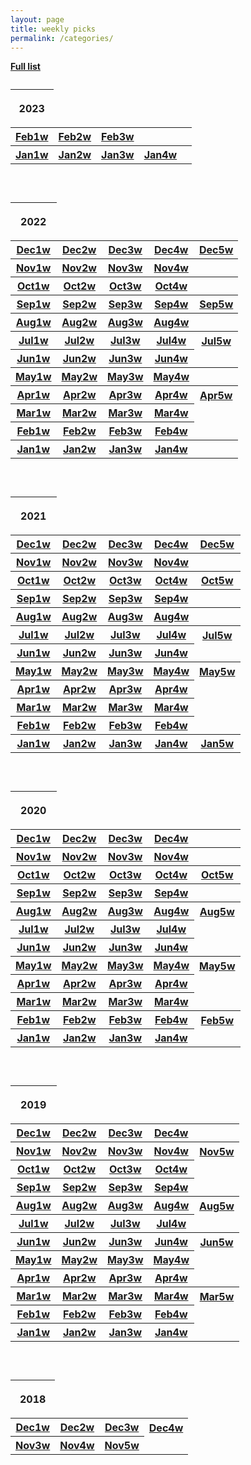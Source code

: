 ```yaml
---
layout: page
title: weekly picks
permalink: /categories/
---
```

  <a href="../../fulllist"><b>   Full list</b></a> 


<!--  2023 begin -->

 <table>
       <caption>  </caption>
   <thead>
         <tr> <th><p>2023</p></th> </tr>
   </thead>
   <tbody>
    

<!-- 
<tr>
     <th> <a href="../blog/2023/12/Dec1weeks">Dec1w</a> </th>
     <th> <a href="../blog/2023/12/Dec2weeks">Dec2w</a>  </th>
     <th> <a href="../blog/2023/12/Dec3weeks">Dec3w</a>  </th>
     <th> <a href="../blog/2023/12/Dec4weeks">Dec4w</a>  </th>
    <th> <a href="../blog/2023/12/Dec5weeks">Dec5w</a>  </th>
    </tr>


<tr>
     <th> <a href="../blog/2023/11/Nov1weeks">Nov1w</a> </th>
     <th> <a href="../blog/2023/11/Nov2weeks">Nov2w</a>  </th>
     <th> <a href="../blog/2023/11/Nov3weeks">Nov3w</a>  </th>
     <th> <a href="../blog/2023/11/Nov4weeks">Nov4w</a>  </th>
     <th> <a href="../blog/2023/11/Nov5weeks"></a>  </th>
    </tr>





<tr>
     <th> <a href="../blog/2023/10/Oct1weeks">Oct1w</a> </th>
     <th> <a href="../blog/2023/10/Oct2weeks">Oct2w</a>  </th>
     <th> <a href="../blog/2023/10/Oct3weeks">Oct3w</a>  </th>
     <th> <a href="../blog/2023/10/Oct4weeks">Oct4w</a>  </th>
     <th> <a href="../blog/2023/10/Oct5weeks"></a>  </th>
    </tr>



<tr>
     <th> <a href="../blog/2023/09/Sep1weeks">Sep1w</a> </th>
     <th> <a href="../blog/2023/09/Sep2weeks">Sep2w</a>  </th>
     <th> <a href="../blog/2023/09/Sep3weeks">Sep3w</a>  </th>
     <th> <a href="../blog/2023/09/Sep4weeks">Sep4w</a>  </th>
     <th> <a href="../blog/2023/09/Sep5weeks">Sep5w</a>  </th>
    </tr>





<tr>
     <th> <a href="../blog/2023/08/Aug1weeks">Aug1w</a> </th>
     <th> <a href="../blog/2023/08/Aug2weeks">Aug2w</a>  </th>
     <th> <a href="../blog/2023/08/Aug3weeks">Aug3w</a>  </th>
     <th> <a href="../blog/2023/08/Aug4weeks">Aug4w</a>  </th>
     <th> <a href="../blog/2023/08/Aug5weeks"></a>  </th>
    </tr>





<tr>
     <th> <a href="../blog/2023/07/Jul1weeks">Jul1w</a> </th>
     <th> <a href="../blog/2023/07/Jul2weeks">Jul2w</a>  </th>
     <th> <a href="../blog/2023/07/Jul3weeks">Jul3w</a>  </th>
     <th> <a href="../blog/2023/07/Jul4weeks">Jul4w</a>  </th>
     <th> <a href="../blog/2023/07/Jul5weeks">Jul5w</a>  </th>
    </tr>


<tr>
     <th> <a href="../blog/2023/06/Jun1weeks">Jun1w</a> </th>
     <th> <a href="../blog/2023/06/Jun2weeks">Jun2w</a>  </th>
     <th> <a href="../blog/2023/06/Jun3weeks">Jun3w</a>  </th>
     <th> <a href="../blog/2023/06/Jun4weeks">Jun4w</a>  </th>
    </tr>

<tr>
     <th> <a href="../blog/2023/05/May1weeks">May1w</a> </th>
     <th> <a href="../blog/2023/05/May2weeks">May2w</a>  </th>
     <th> <a href="../blog/2023/05/May3weeks">May3w</a>  </th>
     <th> <a href="../blog/2023/05/May4weeks">May4w</a>  </th>
     <th> <a href="../blog/2023/05/May5weeks"></a>  </th>
    </tr>
    
<tr>
     <th> <a href="../blog/2023/04/Apr1weeks">Apr1w</a> </th>
     <th> <a href="../blog/2023/04/Apr2weeks">Apr2w</a>  </th>
     <th> <a href="../blog/2023/04/Apr3weeks">Apr3w</a>  </th>
     <th> <a href="../blog/2023/04/Apr4weeks">Apr4w</a>  </th>
     <th> <a href="../blog/2023/04/Apr5weeks">Apr5w</a>  </th>
    </tr>
    
<tr>
     <th> <a href="../blog/2023/03/Mar1weeks">Mar1w</a> </th>
     <th> <a href="../blog/2023/03/Mar2weeks">Mar2w</a>  </th>
     <th> <a href="../blog/2023/03/Mar3weeks">Mar3w</a>  </th>
     <th> <a href="../blog/2023/03/Mar4weeks">Mar4w</a>  </th>
    </tr>
    
-->

<tr>
     <th> <a href="../blog/2023/02/Feb1weeks">Feb1w</a> </th>
     <th> <a href="../blog/2023/02/Feb2weeks">Feb2w</a>  </th>
     <th> <a href="../blog/2023/02/Feb3weeks">Feb3w</a>  </th>
  <!--    <th> <a href="../blog/2023/02/Feb4weeks">Feb4w</a>  </th>       -->
</tr>
    

    
<tr>
     <th> <a href="../blog/2023/01/Jan1weeks">Jan1w</a> </th>
      <th> <a href="../blog/2023/01/Jan2weeks">Jan2w</a>  </th>
    <th> <a href="../blog/2023/01/Jan3weeks">Jan3w</a>  </th>
      <th> <a href="../blog/2023/01/Jan4weeks">Jan4w</a>  </th>
    <th> <a href="../blog/2023/01/Jan5weeks"></a>  </th>   
    </tr>
    
   </tbody>
 </table>
  
  <br>

<!--  2023 end -->







<!--  2022 begin -->

 <table>
       <caption>  </caption>
   <thead>
         <tr> <th><p>2022</p></th> </tr>
   </thead>
   <tbody>
    


<tr>
     <th> <a href="../blog/2022/12/Dec1weeks">Dec1w</a> </th>
     <th> <a href="../blog/2022/12/Dec2weeks">Dec2w</a>  </th>
     <th> <a href="../blog/2022/12/Dec3weeks">Dec3w</a>  </th>
     <th> <a href="../blog/2022/12/Dec4weeks">Dec4w</a>  </th>
    <th> <a href="../blog/2022/12/Dec5weeks">Dec5w</a>  </th>
    </tr>


<tr>
     <th> <a href="../blog/2022/11/Nov1weeks">Nov1w</a> </th>
     <th> <a href="../blog/2022/11/Nov2weeks">Nov2w</a>  </th>
     <th> <a href="../blog/2022/11/Nov3weeks">Nov3w</a>  </th>
     <th> <a href="../blog/2022/11/Nov4weeks">Nov4w</a>  </th>
     <th> <a href="../blog/2022/11/Nov5weeks"></a>  </th>
    </tr>





<tr>
     <th> <a href="../blog/2022/10/Oct1weeks">Oct1w</a> </th>
     <th> <a href="../blog/2022/10/Oct2weeks">Oct2w</a>  </th>
     <th> <a href="../blog/2022/10/Oct3weeks">Oct3w</a>  </th>
     <th> <a href="../blog/2022/10/Oct4weeks">Oct4w</a>  </th>
     <th> <a href="../blog/2022/10/Oct5weeks"></a>  </th>
    </tr>



<tr>
     <th> <a href="../blog/2022/09/Sep1weeks">Sep1w</a> </th>
     <th> <a href="../blog/2022/09/Sep2weeks">Sep2w</a>  </th>
     <th> <a href="../blog/2022/09/Sep3weeks">Sep3w</a>  </th>
     <th> <a href="../blog/2022/09/Sep4weeks">Sep4w</a>  </th>
     <th> <a href="../blog/2022/09/Sep5weeks">Sep5w</a>  </th>
    </tr>





<tr>
     <th> <a href="../blog/2022/08/Aug1weeks">Aug1w</a> </th>
     <th> <a href="../blog/2022/08/Aug2weeks">Aug2w</a>  </th>
     <th> <a href="../blog/2022/08/Aug3weeks">Aug3w</a>  </th>
     <th> <a href="../blog/2022/08/Aug4weeks">Aug4w</a>  </th>
     <th> <a href="../blog/2022/08/Aug5weeks"></a>  </th>
    </tr>





<tr>
     <th> <a href="../blog/2022/07/Jul1weeks">Jul1w</a> </th>
     <th> <a href="../blog/2022/07/Jul2weeks">Jul2w</a>  </th>
     <th> <a href="../blog/2022/07/Jul3weeks">Jul3w</a>  </th>
     <th> <a href="../blog/2022/07/Jul4weeks">Jul4w</a>  </th>
     <th> <a href="../blog/2022/07/Jul5weeks">Jul5w</a>  </th>
    </tr>


<tr>
     <th> <a href="../blog/2022/06/Jun1weeks">Jun1w</a> </th>
     <th> <a href="../blog/2022/06/Jun2weeks">Jun2w</a>  </th>
     <th> <a href="../blog/2022/06/Jun3weeks">Jun3w</a>  </th>
     <th> <a href="../blog/2022/06/Jun4weeks">Jun4w</a>  </th>
    </tr>

<tr>
     <th> <a href="../blog/2022/05/May1weeks">May1w</a> </th>
     <th> <a href="../blog/2022/05/May2weeks">May2w</a>  </th>
     <th> <a href="../blog/2022/05/May3weeks">May3w</a>  </th>
     <th> <a href="../blog/2022/05/May4weeks">May4w</a>  </th>
     <th> <a href="../blog/2022/05/May5weeks"></a>  </th>
    </tr>
    
<tr>
     <th> <a href="../blog/2022/04/Apr1weeks">Apr1w</a> </th>
     <th> <a href="../blog/2022/04/Apr2weeks">Apr2w</a>  </th>
     <th> <a href="../blog/2022/04/Apr3weeks">Apr3w</a>  </th>
     <th> <a href="../blog/2022/04/Apr4weeks">Apr4w</a>  </th>
     <th> <a href="../blog/2022/04/Apr5weeks">Apr5w</a>  </th>
    </tr>
    
<tr>
     <th> <a href="../blog/2022/03/Mar1weeks">Mar1w</a> </th>
     <th> <a href="../blog/2022/03/Mar2weeks">Mar2w</a>  </th>
     <th> <a href="../blog/2022/03/Mar3weeks">Mar3w</a>  </th>
     <th> <a href="../blog/2022/03/Mar4weeks">Mar4w</a>  </th>
    </tr>
    
    
<tr>
     <th> <a href="../blog/2022/02/Feb1weeks">Feb1w</a> </th>
     <th> <a href="../blog/2022/02/Feb2weeks">Feb2w</a>  </th>
     <th> <a href="../blog/2022/02/Feb3weeks">Feb3w</a>  </th>
     <th> <a href="../blog/2022/02/Feb4weeks">Feb4w</a>  </th>
</tr>
    
<tr>
     <th> <a href="../blog/2022/01/Jan1weeks">Jan1w</a> </th>
     <th> <a href="../blog/2022/01/Jan2weeks">Jan2w</a>  </th>
     <th> <a href="../blog/2022/01/Jan3weeks">Jan3w</a>  </th>
     <th> <a href="../blog/2022/01/Jan4weeks">Jan4w</a>  </th>
     <th> <a href="../blog/2022/01/Jan5weeks"></a>  </th>
    </tr>
    
   </tbody>
 </table>
  
  <br>

<!--  2022 end -->




<!--  2021 begin -->

 <table>
       <caption>  </caption>
   <thead>
         <tr> <th><p>2021</p></th> </tr>
   </thead>
   <tbody>
	


<tr>
     <th> <a href="../blog/2021/12/Dec1weeks">Dec1w</a> </th>
     <th> <a href="../blog/2021/12/Dec2weeks">Dec2w</a>  </th>
     <th> <a href="../blog/2021/12/Dec3weeks">Dec3w</a>  </th>
     <th> <a href="../blog/2021/12/Dec4weeks">Dec4w</a>  </th>
    <th> <a href="../blog/2021/12/Dec5weeks">Dec5w</a>  </th>
    </tr>


<tr>
     <th> <a href="../blog/2021/11/Nov1weeks">Nov1w</a> </th>
     <th> <a href="../blog/2021/11/Nov2weeks">Nov2w</a>  </th>
     <th> <a href="../blog/2021/11/Nov3weeks">Nov3w</a>  </th>
     <th> <a href="../blog/2021/11/Nov4weeks">Nov4w</a>  </th>
	 <th> <a href="../blog/2021/11/Nov5weeks"></a>  </th>
    </tr>





<tr>
     <th> <a href="../blog/2021/10/Oct1weeks">Oct1w</a> </th>
     <th> <a href="../blog/2021/10/Oct2weeks">Oct2w</a>  </th>
     <th> <a href="../blog/2021/10/Oct3weeks">Oct3w</a>  </th>
     <th> <a href="../blog/2021/10/Oct4weeks">Oct4w</a>  </th>
	 <th> <a href="../blog/2021/10/Oct5weeks">Oct5w</a>  </th>
    </tr>



<tr>
     <th> <a href="../blog/2021/09/Sep1weeks">Sep1w</a> </th>
     <th> <a href="../blog/2021/09/Sep2weeks">Sep2w</a>  </th>
     <th> <a href="../blog/2021/09/Sep3weeks">Sep3w</a>  </th>
     <th> <a href="../blog/2021/09/Sep4weeks">Sep4w</a>  </th>
	 <th> <a href="../blog/2021/09/Sep5weeks"></a>  </th>
    </tr>





<tr>
     <th> <a href="../blog/2021/08/Aug1weeks">Aug1w</a> </th>
     <th> <a href="../blog/2021/08/Aug2weeks">Aug2w</a>  </th>
     <th> <a href="../blog/2021/08/Aug3weeks">Aug3w</a>  </th>
     <th> <a href="../blog/2021/08/Aug4weeks">Aug4w</a>  </th>
	 <th> <a href="../blog/2021/08/Aug5weeks"></a>  </th>
    </tr>





<tr>
     <th> <a href="../blog/2021/07/Jul1weeks">Jul1w</a> </th>
     <th> <a href="../blog/2021/07/Jul2weeks">Jul2w</a>  </th>
     <th> <a href="../blog/2021/07/Jul3weeks">Jul3w</a>  </th>
     <th> <a href="../blog/2021/07/Jul4weeks">Jul4w</a>  </th>
     <th> <a href="../blog/2021/07/Jul5weeks">Jul5w</a>  </th>
    </tr>


<tr>
     <th> <a href="../blog/2021/06/Jun1weeks">Jun1w</a> </th>
     <th> <a href="../blog/2021/06/Jun2weeks">Jun2w</a>  </th>
     <th> <a href="../blog/2021/06/Jun3weeks">Jun3w</a>  </th>
     <th> <a href="../blog/2021/06/Jun4weeks">Jun4w</a>  </th>
    </tr>

<tr>
     <th> <a href="../blog/2021/05/May1weeks">May1w</a> </th>
     <th> <a href="../blog/2021/05/May2weeks">May2w</a>  </th>
     <th> <a href="../blog/2021/05/May3weeks">May3w</a>  </th>
     <th> <a href="../blog/2021/05/May4weeks">May4w</a>  </th>
     <th> <a href="../blog/2021/05/May5weeks">May5w</a>  </th>
    </tr>
	
<tr>
     <th> <a href="../blog/2021/04/Apr1weeks">Apr1w</a> </th>
     <th> <a href="../blog/2021/04/Apr2weeks">Apr2w</a>  </th>
     <th> <a href="../blog/2021/04/Apr3weeks">Apr3w</a>  </th>
     <th> <a href="../blog/2021/04/Apr4weeks">Apr4w</a>  </th>
    </tr>
	
<tr>
     <th> <a href="../blog/2021/03/Mar1weeks">Mar1w</a> </th>
     <th> <a href="../blog/2021/03/Mar2weeks">Mar2w</a>  </th>
     <th> <a href="../blog/2021/03/Mar3weeks">Mar3w</a>  </th>
     <th> <a href="../blog/2021/03/Mar4weeks">Mar4w</a>  </th>
    </tr>
	
	
<tr>
     <th> <a href="../blog/2021/02/Feb1weeks">Feb1w</a> </th>
     <th> <a href="../blog/2021/02/Feb2weeks">Feb2w</a>  </th>
     <th> <a href="../blog/2021/02/Feb3weeks">Feb3w</a>  </th>
     <th> <a href="../blog/2021/02/Feb4weeks">Feb4w</a>  </th>
</tr>
	
<tr>
     <th> <a href="../blog/2021/01/Jan1weeks">Jan1w</a> </th>
     <th> <a href="../blog/2021/01/Jan2weeks">Jan2w</a>  </th>
     <th> <a href="../blog/2021/01/Jan3weeks">Jan3w</a>  </th>
     <th> <a href="../blog/2021/01/Jan4weeks">Jan4w</a>  </th>
     <th> <a href="../blog/2021/01/Jan5weeks">Jan5w</a>  </th>
    </tr>
	
   </tbody>
 </table>
  
  <br>

<!--  2021 end -->

<!--  2020 begin -->

 <table>
       <caption>  </caption>
   <thead>
         <tr> <th><p>2020</p></th> </tr>
   </thead>
   <tbody>
	



<tr>
     <th> <a href="../blog/2020/12/Dec1weeks">Dec1w</a> </th>
     <th> <a href="../blog/2020/12/Dec2weeks">Dec2w</a>  </th>
     <th> <a href="../blog/2020/12/Dec3weeks">Dec3w</a>  </th>
     <th> <a href="../blog/2020/12/Dec4weeks">Dec4w</a>  </th>
	 <th> <a href="../blog/2020/12/Dec5weeks"></a>  </th>
    </tr>

<tr>
     <th> <a href="../blog/2020/11/Nov1weeks">Nov1w</a> </th>
     <th> <a href="../blog/2020/11/Nov2weeks">Nov2w</a>  </th>
     <th> <a href="../blog/2020/11/Nov3weeks">Nov3w</a>  </th>
     <th> <a href="../blog/2020/11/Nov4weeks">Nov4w</a>  </th>
	 <th> <a href="../blog/2020/11/Nov5weeks"></a>  </th>
    </tr>


<tr>
     <th> <a href="../blog/2020/10/Oct1weeks">Oct1w</a> </th>
     <th> <a href="../blog/2020/10/Oct2weeks">Oct2w</a>  </th>
     <th> <a href="../blog/2020/10/Oct3weeks">Oct3w</a>  </th>
     <th> <a href="../blog/2020/10/Oct4weeks">Oct4w</a>  </th>
	 <th> <a href="../blog/2020/10/Oct5weeks">Oct5w</a>  </th>
    </tr>


<tr>
     <th> <a href="../blog/2020/09/Sep1weeks">Sep1w</a> </th>
     <th> <a href="../blog/2020/09/Sep2weeks">Sep2w</a>  </th>
     <th> <a href="../blog/2020/09/Sep3weeks">Sep3w</a>  </th>
     <th> <a href="../blog/2020/09/Sep4weeks">Sep4w</a>  </th>
	 <th> <a href="../blog/2020/09/Sep5weeks"></a>  </th>
    </tr>



<tr>
     <th> <a href="../blog/2020/08/Aug1weeks">Aug1w</a> </th>
     <th> <a href="../blog/2020/08/Aug2weeks">Aug2w</a>  </th>
     <th> <a href="../blog/2020/08/Aug3weeks">Aug3w</a>  </th>
     <th> <a href="../blog/2020/08/Aug4weeks">Aug4w</a>  </th>
	 <th> <a href="../blog/2020/08/Aug5weeks">Aug5w</a>  </th>
    </tr>



<tr>
     <th> <a href="../blog/2020/07/Jul1weeks">Jul1w</a> </th>
     <th> <a href="../blog/2020/07/Jul2weeks">Jul2w</a>  </th>
     <th> <a href="../blog/2020/07/Jul3weeks">Jul3w</a>  </th>
     <th> <a href="../blog/2020/07/Jul4weeks">Jul4w</a>  </th>
    </tr>


<tr>
     <th> <a href="../blog/2020/06/Jun1weeks">Jun1w</a> </th>
     <th> <a href="../blog/2020/06/Jun2weeks">Jun2w</a>  </th>
     <th> <a href="../blog/2020/06/Jun3weeks">Jun3w</a>  </th>
     <th> <a href="../blog/2020/06/Jun4weeks">Jun4w</a>  </th>
    </tr>

<tr>
     <th> <a href="../blog/2020/05/May1weeks">May1w</a> </th>
     <th> <a href="../blog/2020/05/May2weeks">May2w</a>  </th>
     <th> <a href="../blog/2020/05/May3weeks">May3w</a>  </th>
     <th> <a href="../blog/2020/05/May4weeks">May4w</a>  </th>
     <th> <a href="../blog/2020/05/May5weeks">May5w</a>  </th>
    </tr>
<tr>
     <th> <a href="../blog/2020/04/Apr1weeks">Apr1w</a> </th>
     <th> <a href="../blog/2020/04/Apr2weeks">Apr2w</a>  </th>
     <th> <a href="../blog/2020/04/Apr3weeks">Apr3w</a>  </th>
     <th> <a href="../blog/2020/04/Apr4weeks">Apr4w</a>  </th>
    </tr>
<tr>
     <th> <a href="../blog/2020/03/Mar1weeks">Mar1w</a> </th>
     <th> <a href="../blog/2020/03/Mar2weeks">Mar2w</a>  </th>
     <th> <a href="../blog/2020/03/Mar3weeks">Mar3w</a>  </th>
     <th> <a href="../blog/2020/03/Mar4weeks">Mar4w</a>  </th>
    </tr>
	
<tr>
     <th> <a href="../blog/2020/02/Feb1weeks">Feb1w</a> </th>
     <th> <a href="../blog/2020/02/Feb2weeks">Feb2w</a>  </th>
     <th> <a href="../blog/2020/02/Feb3weeks">Feb3w</a>  </th>
     <th> <a href="../blog/2020/02/Feb4weeks">Feb4w</a>  </th>
	 <th> <a href="../blog/2020/02/Feb5weeks">Feb5w</a>  </th>
    </tr>
<tr>
     <th> <a href="../blog/2020/01/Jan1weeks">Jan1w</a> </th>
     <th> <a href="../blog/2020/01/Jan2weeks">Jan2w</a>  </th>
     <th> <a href="../blog/2020/01/Jan3weeks">Jan3w</a>  </th>
     <th> <a href="../blog/2020/01/Jan4weeks">Jan4w</a>  </th>
    </tr>
	
   </tbody>
 </table>
  
  <br>

<!--  2020 end -->

<!--  2019 begin -->


  <table>
       <caption>  </caption>
       <thead>
         <tr>
		 <th><p>2019</p></th>
         </tr>
       </thead>
       <tbody>

<tr>
     <th> <a href="../blog/2019/12/Dec1weeks">Dec1w</a> </th>
     <th> <a href="../blog/2019/12/Dec2weeks">Dec2w</a>  </th>
     <th> <a href="../blog/2019/12/Dec3weeks">Dec3w</a>  </th>
     <th> <a href="../blog/2019/12/Dec4weeks">Dec4w</a>  </th>
    </tr>
	
	
<tr>
     <th> <a href="../blog/2019/11/Nov1weeks">Nov1w</a> </th>
     <th> <a href="../blog/2019/11/Nov2weeks">Nov2w</a>  </th>
     <th> <a href="../blog/2019/11/Nov3weeks">Nov3w</a>  </th>
     <th> <a href="../blog/2019/11/Nov4weeks">Nov4w</a>  </th>
	    <th> <a href="../blog/2019/11/Nov5weeks">Nov5w</a>  </th>
       </tr>
	
		
<tr>
     <th> <a href="../blog/2019/10/Oct1weeks">Oct1w</a> </th>
     <th> <a href="../blog/2019/10/Oct2weeks">Oct2w</a>  </th>
     <th> <a href="../blog/2019/10/Oct3weeks">Oct3w</a>  </th>
     <th> <a href="../blog/2019/10/Oct4weeks">Oct4w</a>  </th>
       </tr>
	
<tr>
     <th> <a href="../blog/2019/09/Sep1weeks">Sep1w</a> </th>
     <th> <a href="../blog/2019/09/Sep2weeks">Sep2w</a>  </th>
     <th> <a href="../blog/2019/09/Sep3weeks">Sep3w</a>  </th>
     <th> <a href="../blog/2019/09/Sep4weeks">Sep4w</a>  </th>
       </tr>
	
<tr>
     <th> <a href="../blog/2019/08/Aug1weeks">Aug1w</a> </th>
     <th> <a href="../blog/2019/08/Aug2weeks">Aug2w</a>  </th>
     <th> <a href="../blog/2019/08/Aug3weeks">Aug3w</a>  </th>
     <th> <a href="../blog/2019/08/Aug4weeks">Aug4w</a>  </th>
	 <th> <a href="../blog/2019/08/Aug5weeks">Aug5w</a>  </th>
       </tr>
	
	
<tr>
     <th> <a href="../blog/2019/07/Jul1weeks">Jul1w</a> </th>
     <th> <a href="../blog/2019/07/Jul2weeks">Jul2w</a>  </th>
     <th> <a href="../blog/2019/07/Jul3weeks">Jul3w</a>  </th>
     <th> <a href="../blog/2019/07/Jul4weeks">Jul4w</a>  </th>
       </tr>
	
<tr>
     <th> <a href="../blog/2019/06/Jun1weeks">Jun1w</a> </th>
     <th> <a href="../blog/2019/06/Jun2weeks">Jun2w</a>  </th>
     <th> <a href="../blog/2019/06/Jun3weeks">Jun3w</a>  </th>
     <th> <a href="../blog/2019/06/Jun4weeks">Jun4w</a>  </th>
     <th> <a href="../blog/2019/06/Jun5weeks">Jun5w</a>  </th>
       </tr>
    
<tr>
      <th> <a href="../blog/2019/05/May1weeks">May1w</a> </th>
      <th> <a href="../blog/2019/05/May2weeks">May2w</a> </th>
      <th> <a href="../blog/2019/05/May3weeks">May3w</a> </th>
      <th> <a href="../blog/2019/05/May4weeks">May4w</a> </th>
        </tr>
     
<tr>
      <th> <a href="../blog/2019/04/Apr1weeks">Apr1w</a> </th>
      <th> <a href="../blog/2019/04/Apr2weeks">Apr2w</a> </th>
      <th> <a href="../blog/2019/04/Apr3weeks">Apr3w</a> </th>
      <th> <a href="../blog/2019/04/Apr4weeks">Apr4w</a> </th>
        </tr>
	  
<tr>
     <th> <a href="../blog/2019/03/Mar1weeks">Mar1w</a> </th>
     <th> <a href="../blog/2019/03/Mar2weeks">Mar2w</a> </th>
     <th> <a href="../blog/2019/03/Mar3weeks">Mar3w</a> </th>
     <th> <a href="../blog/2019/03/Mar4weeks">Mar4w</a> </th>
	    <th> <a href="../blog/2019/03/Mar5weeks">Mar5w</a> </th>
       </tr>
	 
<tr>
       <th> <a href="../blog/2019/02/Feb1weeks">Feb1w</a> </th>
       <th> <a href="../blog/2019/02/Feb2weeks">Feb2w</a> </th>
       <th> <a href="../blog/2019/02/Feb3weeks">Feb3w</a> </th>
       <th> <a href="../blog/2019/02/Feb4weeks">Feb4w</a> </th>
         </tr>

<tr>
         <th> <a href="../blog/2019/01/Jan1weeks">Jan1w</a> </th>
         <th> <a href="../blog/2019/01/Jan2weeks">Jan2w</a> </th>
         <th> <a href="../blog/2019/01/Jan3weeks">Jan3w</a> </th>
         <th> <a href="../blog/2019/01/Jan4weeks">Jan4w</a> </th>
         </tr>
       
</tbody>
     </table>
  
  <br>

 <table>
      <caption>   </caption>
      <thead>
        <tr>
          <th><p>2018</p></th>
        </tr>
      </thead>
      <tbody>
        <tr>
          <th> <a href="../blog/2018/12/Dec1weeks">Dec1w</a> </th>
          <th> <a href="../blog/2018/12/Dec2weeks">Dec2w</a> </th>
          <th> <a href="../blog/2018/12/Dec3weeks">Dec3w</a> </th>
          <th> <a href="../blog/2018/12/Dec4weeks">Dec4w</a> </th>
        </tr>
        <tr>
        <th> <a href="../blog/2018/11/Nov3weeks">Nov3w</a> </th>
		<th> <a href="../blog/2018/11/Nov4weeks">Nov4w</a> </th>
		<th> <a href="../blog/2018/11/Nov5weeks">Nov5w</a> </th>
        </tr>
      </tbody>
    </table>
